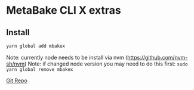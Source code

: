 
# MetaBake CLI X extras


## Install
```sh
yarn global add mbakex
```

Note: currently node needs to be install via nvm (https://github.com/nvm-sh/nvm)
Note: if changed node version you may need to do this first:  `sudo yarn global remove mbakex`


[Git Repo](http://git.mbake.org)



